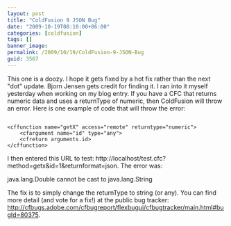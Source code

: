 ```yaml
---
layout: post
title: "ColdFusion 9 JSON Bug"
date: "2009-10-19T08:10:00+06:00"
categories: [coldfusion]
tags: []
banner_image: 
permalink: /2009/10/19/ColdFusion-9-JSON-Bug
guid: 3567
---
```


This one is a doozy. I hope it gets fixed by a hot fix rather than the next "dot" update. Bjorn Jensen gets credit for finding it. I ran into it myself yesterday when working on my blog entry. If you have a CFC that returns numeric data and uses a returnType of numeric, then ColdFusion will throw an error. Here is one example of code that will throw the error:

<code>
&lt;cffunction name="getX" access="remote" returntype="numeric"&gt;
	&lt;cfargument name="id" type="any"&gt;
	&lt;cfreturn arguments.id&gt;
&lt;/cffunction&gt;
</code>

I then entered this URL to test: http://localhost/test.cfc?method=getx&id=1&returnformat=json. The error was:

java.lang.Double cannot be cast to java.lang.String 

The fix is to simply change the returnType to string (or any). You can find more detail (and vote for a fix!) at the public bug tracker: <a href="http://cfbugs.adobe.com/cfbugreport/flexbugui/cfbugtracker/main.html#bugId=80375">http://cfbugs.adobe.com/cfbugreport/flexbugui/cfbugtracker/main.html#bugId=80375</a>.